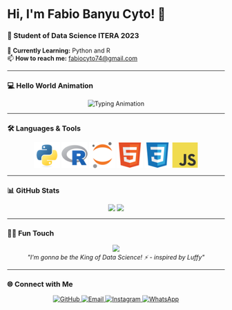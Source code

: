 # Hi, I'm Fabio Banyu Cyto! 👋

### 🚀 Student of Data Science ITERA 2023  
🌱 **Currently Learning:** Python and R  
📫 **How to reach me:** [fabiocyto74@gmail.com](mailto:fabiocyto74@gmail.com)  

---

### 💻 Hello World Animation
<p align="center">
  <img src="https://readme-typing-svg.herokuapp.com?font=Fira+Code&size=28&duration=3000&pause=1000&color=F7C41D&center=true&vCenter=true&width=500&lines=Hello+World!;Welcome+to+my+GitHub+Profile;Data+Science+Enthusiast;Always+Learning+%26+Exploring!" alt="Typing Animation" />
</p>

---

### 🛠️ Languages & Tools
<p align="center">
  <img src="https://raw.githubusercontent.com/devicons/devicon/master/icons/python/python-original.svg" alt="Python" width="60" height="60"/>
  <img src="https://raw.githubusercontent.com/devicons/devicon/master/icons/r/r-original.svg" alt="R" width="60" height="60"/>
  <img src="https://raw.githubusercontent.com/devicons/devicon/master/icons/jupyter/jupyter-original.svg" alt="Jupyter" width="60" height="60"/>
  <img src="https://raw.githubusercontent.com/devicons/devicon/master/icons/html5/html5-original.svg" alt="HTML" width="60" height="60"/>
  <img src="https://raw.githubusercontent.com/devicons/devicon/master/icons/css3/css3-original.svg" alt="CSS" width="60" height="60"/>
  <img src="https://raw.githubusercontent.com/devicons/devicon/master/icons/javascript/javascript-original.svg" alt="JavaScript" width="60" height="60"/>
</p>

---

### 📊 GitHub Stats
<div align="center">
  <img src="https://github-readme-stats.vercel.app/api?username=fabiobanyu&show_icons=true&theme=radical&hide_border=true" height="160"/>
  <img src="https://github-readme-stats.vercel.app/api/top-langs/?username=fabiobanyu&layout=compact&theme=radical&hide_border=true" height="160"/>
</div>

---

### 🏴‍☠️ Fun Touch
<div align="center">
  <img src="https://media.giphy.com/media/v1.Y2lkPTc5MGI3NjExbWQwMmMwdTFvZ3psYTVyYjZtN3E5ZnRoZ2ZibXBmeTB1ZzU1NWt1aiZlcD12MV9naWZzX3NlYXJjaCZjdD1n/qQdL532ZANbjy/giphy.gif" width="350"/>
  <br>
  <i>"I'm gonna be the King of Data Science! ⚡ - inspired by Luffy"</i>
</div>

---

### 🌐 Connect with Me
<p align="center">
    <a href="https://github.com/fabiobanyu" target="_blank">
        <img src="https://img.shields.io/badge/GitHub-100000?style=for-the-badge&logo=github&logoColor=white" alt="GitHub">
    </a>
    <a href="mailto:fabiocyto74@gmail.com" target="_blank">
        <img src="https://img.shields.io/badge/Email-D14836?style=for-the-badge&logo=gmail&logoColor=white" alt="Email">
    </a>
    <a href="https://www.instagram.com/" target="_blank">
        <img src="https://img.shields.io/badge/Instagram-E4405F?style=for-the-badge&logo=instagram&logoColor=white" alt="Instagram">
    </a>
    <a href="tel:+6285769715375" target="_blank">
        <img src="https://img.shields.io/badge/WhatsApp-25D366?style=for-the-badge&logo=whatsapp&logoColor=white" alt="WhatsApp">
    </a>
</p>
